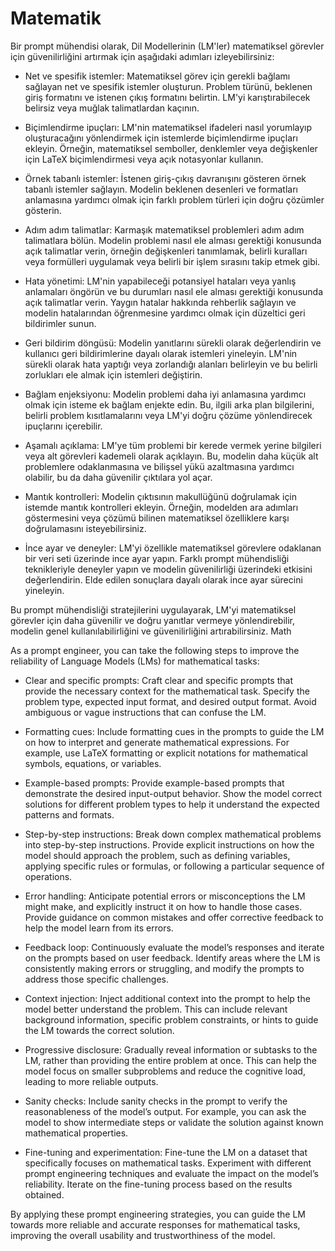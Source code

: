 # Matematik

Bir prompt mühendisi olarak, Dil Modellerinin (LM'ler) matematiksel görevler için güvenilirliğini artırmak için aşağıdaki adımları izleyebilirsiniz:

- Net ve spesifik istemler: Matematiksel görev için gerekli bağlamı sağlayan net ve spesifik istemler oluşturun. Problem türünü, beklenen giriş formatını ve istenen çıkış formatını belirtin. LM'yi karıştırabilecek belirsiz veya muğlak talimatlardan kaçının.

- Biçimlendirme ipuçları: LM'nin matematiksel ifadeleri nasıl yorumlayıp oluşturacağını yönlendirmek için istemlerde biçimlendirme ipuçları ekleyin. Örneğin, matematiksel semboller, denklemler veya değişkenler için LaTeX biçimlendirmesi veya açık notasyonlar kullanın.

- Örnek tabanlı istemler: İstenen giriş-çıkış davranışını gösteren örnek tabanlı istemler sağlayın. Modelin beklenen desenleri ve formatları anlamasına yardımcı olmak için farklı problem türleri için doğru çözümler gösterin.

- Adım adım talimatlar: Karmaşık matematiksel problemleri adım adım talimatlara bölün. Modelin problemi nasıl ele alması gerektiği konusunda açık talimatlar verin, örneğin değişkenleri tanımlamak, belirli kuralları veya formülleri uygulamak veya belirli bir işlem sırasını takip etmek gibi.

- Hata yönetimi: LM'nin yapabileceği potansiyel hataları veya yanlış anlamaları öngörün ve bu durumları nasıl ele alması gerektiği konusunda açık talimatlar verin. Yaygın hatalar hakkında rehberlik sağlayın ve modelin hatalarından öğrenmesine yardımcı olmak için düzeltici geri bildirimler sunun.

- Geri bildirim döngüsü: Modelin yanıtlarını sürekli olarak değerlendirin ve kullanıcı geri bildirimlerine dayalı olarak istemleri yineleyin. LM'nin sürekli olarak hata yaptığı veya zorlandığı alanları belirleyin ve bu belirli zorlukları ele almak için istemleri değiştirin.

- Bağlam enjeksiyonu: Modelin problemi daha iyi anlamasına yardımcı olmak için isteme ek bağlam enjekte edin. Bu, ilgili arka plan bilgilerini, belirli problem kısıtlamalarını veya LM'yi doğru çözüme yönlendirecek ipuçlarını içerebilir.

- Aşamalı açıklama: LM'ye tüm problemi bir kerede vermek yerine bilgileri veya alt görevleri kademeli olarak açıklayın. Bu, modelin daha küçük alt problemlere odaklanmasına ve bilişsel yükü azaltmasına yardımcı olabilir, bu da daha güvenilir çıktılara yol açar.

- Mantık kontrolleri: Modelin çıktısının makullüğünü doğrulamak için istemde mantık kontrolleri ekleyin. Örneğin, modelden ara adımları göstermesini veya çözümü bilinen matematiksel özelliklere karşı doğrulamasını isteyebilirsiniz.

- İnce ayar ve deneyler: LM'yi özellikle matematiksel görevlere odaklanan bir veri seti üzerinde ince ayar yapın. Farklı prompt mühendisliği teknikleriyle deneyler yapın ve modelin güvenilirliği üzerindeki etkisini değerlendirin. Elde edilen sonuçlara dayalı olarak ince ayar sürecini yineleyin.

Bu prompt mühendisliği stratejilerini uygulayarak, LM'yi matematiksel görevler için daha güvenilir ve doğru yanıtlar vermeye yönlendirebilir, modelin genel kullanılabilirliğini ve güvenilirliğini artırabilirsiniz. Math

As a prompt engineer, you can take the following steps to improve the reliability of Language Models (LMs) for mathematical tasks:

- Clear and specific prompts: Craft clear and specific prompts that provide the necessary context for the mathematical task. Specify the problem type, expected input format, and desired output format. Avoid ambiguous or vague instructions that can confuse the LM.

- Formatting cues: Include formatting cues in the prompts to guide the LM on how to interpret and generate mathematical expressions. For example, use LaTeX formatting or explicit notations for mathematical symbols, equations, or variables.

- Example-based prompts: Provide example-based prompts that demonstrate the desired input-output behavior. Show the model correct solutions for different problem types to help it understand the expected patterns and formats.

- Step-by-step instructions: Break down complex mathematical problems into step-by-step instructions. Provide explicit instructions on how the model should approach the problem, such as defining variables, applying specific rules or formulas, or following a particular sequence of operations.

- Error handling: Anticipate potential errors or misconceptions the LM might make, and explicitly instruct it on how to handle those cases. Provide guidance on common mistakes and offer corrective feedback to help the model learn from its errors.

- Feedback loop: Continuously evaluate the model’s responses and iterate on the prompts based on user feedback. Identify areas where the LM is consistently making errors or struggling, and modify the prompts to address those specific challenges.

- Context injection: Inject additional context into the prompt to help the model better understand the problem. This can include relevant background information, specific problem constraints, or hints to guide the LM towards the correct solution.

- Progressive disclosure: Gradually reveal information or subtasks to the LM, rather than providing the entire problem at once. This can help the model focus on smaller subproblems and reduce the cognitive load, leading to more reliable outputs.

- Sanity checks: Include sanity checks in the prompt to verify the reasonableness of the model’s output. For example, you can ask the model to show intermediate steps or validate the solution against known mathematical properties.

- Fine-tuning and experimentation: Fine-tune the LM on a dataset that specifically focuses on mathematical tasks. Experiment with different prompt engineering techniques and evaluate the impact on the model’s reliability. Iterate on the fine-tuning process based on the results obtained.

By applying these prompt engineering strategies, you can guide the LM towards more reliable and accurate responses for mathematical tasks, improving the overall usability and trustworthiness of the model.

